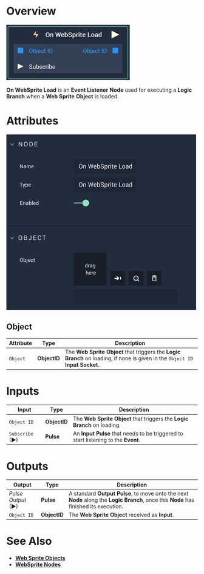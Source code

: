 # Overview

![The On WebSprite Load Node.](../../../.gitbook/assets/onwebspriteloadnode.png)


**On WebSprite Load** is an **Event Listener** **Node** used for executing a **Logic Branch** when a **Web Sprite** **Object** is loaded.

# Attributes

![The On WebSprite Load Node Attributes.](../../../.gitbook/assets/onwebspriteloadattributes%20-%20Copy.png)

## Object

|Attribute|Type|Description|
|---|---|---|
| `Object` | **ObjectID** | The **Web Sprite** **Object** that triggers the **Logic Branch** on loading, if none is given in the `Object ID` **Input Socket**. |

# Inputs

|Input|Type|Description|
|---|---|---|
|`Object ID` | **ObjectID** | The **Web Sprite** **Object** that triggers the **Logic Branch** on loading. |
| `Subscribe` (►)|**Pulse** | An **Input Pulse** that needs to be triggered to start listening to the **Event**. |

# Outputs

|Output|Type|Description|
|---|---|---|
|*Pulse Output* (►)|**Pulse**|A standard **Output Pulse**, to move onto the next **Node** along the **Logic Branch**, once this **Node** has finished its execution.|
| `Object ID` | **ObjectID** | The **Web Sprite** **Object** received as **Input**. |


# See Also

* [**Web Sprite Objects**](../../../getting-started/scene-objects/web-sprite.md)
* [**WebSprite Nodes**](../../incari/websprite/README.md)

